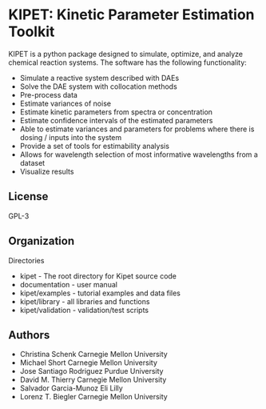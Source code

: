 KIPET: Kinetic Parameter Estimation Toolkit
===========================================

KIPET is a python package designed to simulate, optimize, and analyze 
chemical reaction systems. The software has the following functionality:

* Simulate a reactive system described with DAEs
* Solve the DAE system with collocation methods
* Pre-process data
* Estimate variances of noise
* Estimate kinetic parameters from spectra or concentration
* Estimate confidence intervals of the estimated parameters
* Able to estimate variances and parameters for problems where there is dosing / inputs into the system
* Provide a set of tools for estimability analysis
* Allows for wavelength selection of most informative wavelengths from a dataset
* Visualize results

License
------------

GPL-3

Organization
------------

Directories
  * kipet - The root directory for Kipet source code
  * documentation - user manual
  * kipet/examples - tutorial examples and data files
  * kipet/library - all libraries and functions
  * kipet/validation - validation/test scripts

Authors
----------

   * Christina Schenk Carnegie Mellon University
   * Michael Short Carnegie Mellon University
   * Jose Santiago Rodriguez Purdue University
   * David M. Thierry Carnegie Mellon University
   * Salvador Garcia-Munoz Eli Lilly
   * Lorenz T. Biegler Carnegie Mellon University



 






